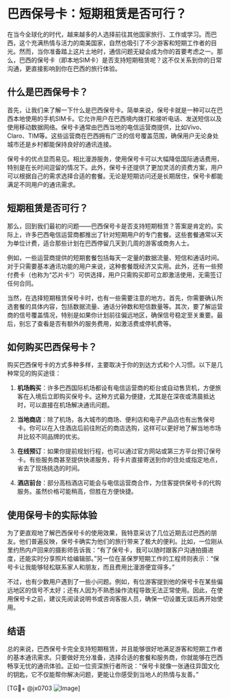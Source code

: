 # 巴西保号卡：短期租赁是否可行？

在当今全球化的时代，越来越多的人选择前往其他国家旅行、工作或学习。而巴西，这个充满热情与活力的南美国家，自然也吸引了不少游客和短期工作者的目光。然而，当你准备踏上这片土地时，通信问题无疑会成为你的首要考虑之一。那么，巴西的保号卡（即本地SIM卡）是否支持短期租赁呢？这不仅关系到你的日常沟通，更直接影响到你在巴西的旅行体验。

## 什么是巴西保号卡？

首先，让我们来了解一下什么是巴西保号卡。简单来说，保号卡就是一种可以在巴西本地使用的手机SIM卡。它允许用户在巴西境内拨打和接听电话、发送短信以及使用移动数据网络。保号卡通常由巴西当地的电信运营商提供，比如Vivo、Claro、TIM等。这些运营商在巴西拥有广泛的信号覆盖范围，确保用户无论身处城市还是乡村都能保持良好的通讯连接。

保号卡的优点显而易见。相比漫游服务，使用保号卡可以大幅降低国际通话费用，特别是在长时间逗留的情况下。此外，保号卡还提供了更加灵活的资费方案，用户可以根据自己的需求选择合适的套餐。无论是短期访问还是长期居住，保号卡都能满足不同用户的通讯需求。

## 短期租赁是否可行？

那么，回到我们最初的问题——巴西保号卡是否支持短期租赁？答案是肯定的。实际上，许多巴西电信运营商都推出了针对短期用户的专门套餐。这些套餐通常以天为单位计费，适合那些计划在巴西停留几天到几周的游客或商务人士。

例如，一些运营商提供的短期套餐包括每天一定量的数据流量、短信和通话时间。对于只需要基本通讯功能的用户来说，这种套餐既经济又实用。此外，还有一些预付费卡（也称为“芯片卡”）可供选择，用户只需购买即可立即激活使用，无需签订任何合同。

当然，在选择短期租赁保号卡时，也有一些需要注意的地方。首先，你需要确认所选套餐的具体内容，包括数据流量、通话分钟数和短信数量等。其次，要了解运营商的信号覆盖情况，特别是如果你计划前往偏远地区，确保信号稳定至关重要。最后，别忘了查看是否有额外的服务费用，如激活费或停机费等。

## 如何购买巴西保号卡？

购买巴西保号卡的方式多种多样，主要取决于你的到达方式和个人习惯。以下是几种常见的购买途径：

1. **机场购买**：许多巴西国际机场都设有电信运营商的柜台或自动售货机，方便旅客在入境后立即购买保号卡。这种方式最为便捷，尤其是在深夜或清晨抵达时，可以直接在机场解决通讯问题。

2. **当地商店**：除了机场，各大城市的商场、便利店和电子产品店也有出售保号卡。你可以在入住酒店后前往附近的商店选购，这样可以更好地了解当地市场并比较不同品牌的优劣。

3. **在线预订**：如果你提前规划行程，也可以通过官方网站或第三方平台预订保号卡。有些服务商甚至提供快递服务，将卡片直接寄送到你的住处或指定地点，省去了现场挑选的时间。

4. **酒店前台**：部分高档酒店可能会与电信运营商合作，为住客提供保号卡的代购服务。虽然价格可能稍高，但胜在方便快捷。

## 使用保号卡的实际体验

为了更直观地了解巴西保号卡的使用效果，我特意采访了几位近期去过巴西的朋友。他们普遍反映，保号卡确实为他们的旅行带来了极大的便利。比如，一位刚从里约热内卢回来的摄影师告诉我：“有了保号卡，我可以随时跟客户沟通拍摄进度，还能实时分享照片给编辑部。”另一位在圣保罗短期工作的工程师则表示：“保号卡让我能够轻松联系家人和朋友，而且费用比漫游便宜得多。”

不过，也有少数用户遇到了一些小问题。例如，有位游客提到他的保号卡在某些偏远地区的信号不太好；还有人因为不熟悉操作流程导致无法正常使用。因此，在使用保号卡之前，建议先阅读说明书或咨询客服人员，确保一切设置无误后再开始使用。

## 结语

总的来说，巴西保号卡完全支持短期租赁，并且能够很好地满足游客和短期工作者的基本通讯需求。只要做好充分准备，选择合适的套餐和服务商，你就能够在巴西畅享无忧的通讯体验。正如一位资深旅行者所说：“保号卡就像一张通往异国文化的钥匙，它不仅能帮你解决问题，更能让你感受到当地人的热情与友善。”

[TG💪+ @jx0703 ![Image](https://github.com/user-attachments/assets/dbca1d08-cadb-493c-b0ec-ad6f7a83f270)]